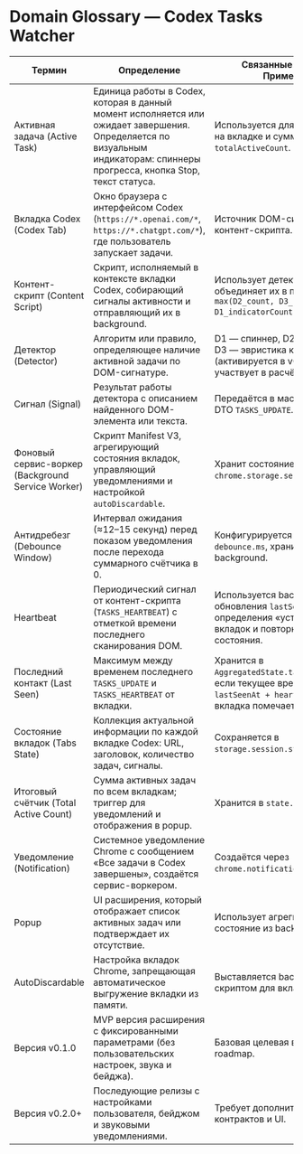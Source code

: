 # Domain Glossary — Codex Tasks Watcher

| Термин | Определение | Связанные термины / Примечания |
|--------|-------------|--------------------------------|
| Активная задача (Active Task) | Единица работы в Codex, которая в данный момент исполняется или ожидает завершения. Определяется по визуальным индикаторам: спиннеры прогресса, кнопка Stop, текст статуса. | Используется для расчёта `count` на вкладке и суммарного `totalActiveCount`. |
| Вкладка Codex (Codex Tab) | Окно браузера с интерфейсом Codex (`https://*.openai.com/*`, `https://*.chatgpt.com/*`), где пользователь запускает задачи. | Источник DOM-сигналов для контент-скрипта. |
| Контент-скрипт (Content Script) | Скрипт, исполняемый в контексте вкладки Codex, собирающий сигналы активности и отправляющий их в background. | Использует детекторы D1/D2/D3 и объединяет их в правило `max(D2_count, D3_count, D1_indicatorCount)`. |
| Детектор (Detector) | Алгоритм или правило, определяющее наличие активной задачи по DOM-сигнатуре. | D1 — спиннер, D2 — кнопка Stop, D3 — эвристика карточек (активируется в v0.2.0+ и участвует в расчёте `count`). |
| Сигнал (Signal) | Результат работы детектора с описанием найденного DOM-элемента или текста. | Передаётся в массиве `signals` DTO `TASKS_UPDATE`. |
| Фоновый сервис-воркер (Background Service Worker) | Скрипт Manifest V3, агрегирующий состояния вкладок, управляющий уведомлениями и настройкой `autoDiscardable`. | Хранит состояние в `chrome.storage.session`. |
| Антидребезг (Debounce Window) | Интервал ожидания (≈12–15 секунд) перед показом уведомления после перехода суммарного счётчика в 0. | Конфигурируется через `debounce.ms`, хранится в состоянии background. |
| Heartbeat | Периодический сигнал от контент-скрипта (`TASKS_HEARTBEAT`) с отметкой времени последнего сканирования DOM. | Используется background для обновления `lastSeenAt`, определения «устаревших» вкладок и повторного запроса состояния. |
| Последний контакт (Last Seen) | Максимум между временем последнего `TASKS_UPDATE` и `TASKS_HEARTBEAT` от вкладки. | Хранится в `AggregatedState.tabs[].lastSeenAt`; если текущее время превышает `lastSeenAt + heartbeatTimeout`, вкладка помечается как `STALE`. |
| Состояние вкладок (Tabs State) | Коллекция актуальной информации по каждой вкладке Codex: URL, заголовок, количество задач, сигналы. | Сохраняется в `storage.session.state.tabs`. |
| Итоговый счётчик (Total Active Count) | Сумма активных задач по всем вкладкам; триггер для уведомлений и отображения в popup. | Хранится в `state.lastTotal`. |
| Уведомление (Notification) | Системное уведомление Chrome с сообщением «Все задачи в Codex завершены», создаётся сервис-воркером. | Создаётся через `chrome.notifications.create`. |
| Popup | UI расширения, который отображает список активных задач или подтверждает их отсутствие. | Использует агрегированное состояние из background. |
| AutoDiscardable | Настройка вкладок Chrome, запрещающая автоматическое выгружение вкладки из памяти. | Выставляется background-скриптом для вкладок Codex. |
| Версия v0.1.0 | MVP версия расширения с фиксированными параметрами (без пользовательских настроек, звука и бейджа). | Базовая целевая версия текущего roadmap. |
| Версия v0.2.0+ | Последующие релизы с настройками пользователя, бейджом и звуковыми уведомлениями. | Требует дополнительных контрактов и UI. |
